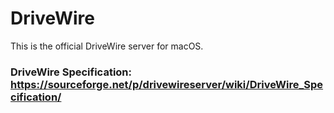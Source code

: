 # DriveWire
This is the official DriveWire server for macOS.

### DriveWire Specification: https://sourceforge.net/p/drivewireserver/wiki/DriveWire_Specification/
